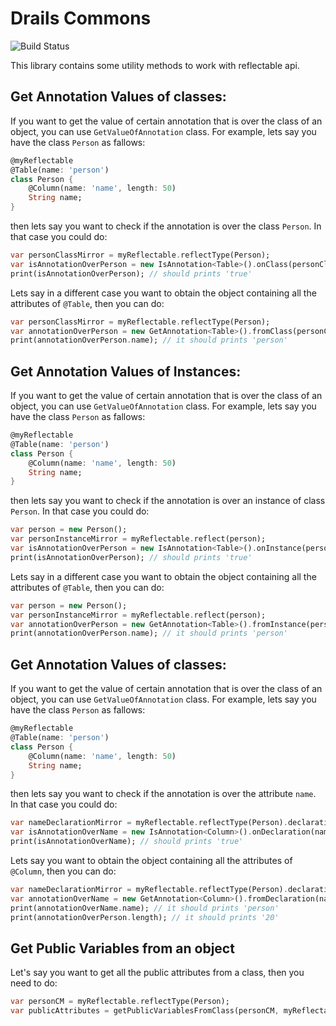 # Drails Commons

![Build Status](https://travis-ci.org/drails-dart/drails_commons.svg)

This library contains some utility methods to work with reflectable api.

## Get Annotation Values of classes:

If you want to get the value of certain annotation that is over the class of an object, you can use `GetValueOfAnnotation` class.
For example, lets say you have the class `Person` as fallows:

```dart
@myReflectable
@Table(name: 'person')
class Person {
    @Column(name: 'name', length: 50)
    String name;
}
```

then lets say you want to check if the annotation is over the class `Person`. In that case you could do:

```dart
var personClassMirror = myReflectable.reflectType(Person);
var isAnnotationOverPerson = new IsAnnotation<Table>().onClass(personClassMirror);
print(isAnnotationOverPerson); // should prints 'true'
```

Lets say in a different case you want to obtain the object containing all the attributes of `@Table`, then you can do:

```dart
var personClassMirror = myReflectable.reflectType(Person);
var annotationOverPerson = new GetAnnotation<Table>().fromClass(personClassMirror);
print(annotationOverPerson.name); // it should prints 'person'
```

## Get Annotation Values of Instances:

If you want to get the value of certain annotation that is over the class of an object, you can use `GetValueOfAnnotation` class.
For example, lets say you have the class `Person` as fallows:

```dart
@myReflectable
@Table(name: 'person')
class Person {
    @Column(name: 'name', length: 50)
    String name;
}
```

then lets say you want to check if the annotation is over an instance of class `Person`. In that case you could do:

```dart
var person = new Person();
var personInstanceMirror = myReflectable.reflect(person);
var isAnnotationOverPerson = new IsAnnotation<Table>().onInstance(personInstanceMirror);
print(isAnnotationOverPerson); // should prints 'true'
```

Lets say in a different case you want to obtain the object containing all the attributes of `@Table`, then you can do:

```dart
var person = new Person();
var personInstanceMirror = myReflectable.reflect(person);
var annotationOverPerson = new GetAnnotation<Table>().fromInstance(personClassMirror);
print(annotationOverPerson.name); // it should prints 'person'
```

## Get Annotation Values of classes:

If you want to get the value of certain annotation that is over the class of an object, you can use `GetValueOfAnnotation` class.
For example, lets say you have the class `Person` as fallows:

```dart
@myReflectable
@Table(name: 'person')
class Person {
    @Column(name: 'name', length: 50)
    String name;
}
```

then lets say you want to check if the annotation is over the attribute `name`. In that case you could do:

```dart
var nameDeclarationMirror = myReflectable.reflectType(Person).declarations[0];
var isAnnotationOverName = new IsAnnotation<Column>().onDeclaration(nameDeclarationMirror);
print(isAnnotationOverName); // should prints 'true'
```

Lets say you want to obtain the object containing all the attributes of `@Column`, then you can do:

```dart
var nameDeclarationMirror = myReflectable.reflectType(Person).declarations[0];
var annotationOverName = new GetAnnotation<Column>().fromDeclaration(nameDeclarationMirror);
print(annotationOverName.name); // it should prints 'person'
print(annotationOverPerson.length); // it should prints '20'
```

## Get Public Variables from an object

Let's say you want to get all the public attributes from a class, then you need to do:

```dart
var personCM = myReflectable.reflectType(Person);
var publicAttributes = getPublicVariablesFromClass(personCM, myReflectable);
```
